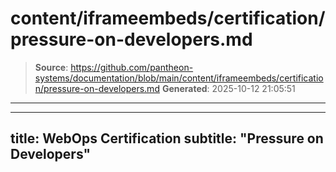 # content/iframeembeds/certification/pressure-on-developers.md

> **Source**: https://github.com/pantheon-systems/documentation/blob/main/content/iframeembeds/certification/pressure-on-developers.md
> **Generated**: 2025-10-12 21:05:51

---

---
title: WebOps Certification
subtitle: "Pressure on Developers"
---

<Partial file="certification-guide/pressure-on-developers.md" />
